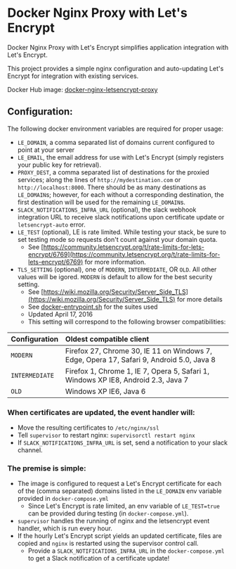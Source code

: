 # Docker Nginx Proxy with Let's Encrypt
Docker Nginx Proxy with Let's Encrypt simplifies application integration with Let's Encrypt.

This project provides a simple nginx configuration and auto-updating Let's Encrypt for integration with existing services. 

Docker Hub image: [docker-nginx-letsencrypt-proxy](https://hub.docker.com/r/annixa/docker-nginx-letsencrypt-proxy/)

## Configuration:
The following docker environment variables are required for proper usage:
- `LE_DOMAIN`, a comma separated list of domains current configured to point at your server
- `LE_EMAIL`, the email address for use with Let's Encrypt (simply registers your public key for retrieval).
- `PROXY_DEST`, a comma separated list of destinations for the proxied services; along the lines of `http://mydestination.com` or `http://localhost:8000`. There should be as many destinations as `LE_DOMAIN`s; however, for each without a corresponding destination, the first destination will be used for the remaining `LE_DOMAIN`s.
- `SLACK_NOTIFICATIONS_INFRA_URL` (optional), the slack webhook integration URL to receive slack notifications upon certificate update or `letsencrypt-auto` error.
- `LE_TEST` (optional), LE is rate limited. While testing your stack, be sure to set testing mode so requests don't count against your domain quota.
  - See [https://community.letsencrypt.org/t/rate-limits-for-lets-encrypt/6769](https://community.letsencrypt.org/t/rate-limits-for-lets-encrypt/6769) for more information.
- `TLS_SETTING` (optional), one of `MODERN`, `INTERMEDIATE`, OR `OLD`. All other values will be igored. `MODERN` is default to allow for the best security setting.
  - See [https://wiki.mozilla.org/Security/Server_Side_TLS](https://wiki.mozilla.org/Security/Server_Side_TLS) for more details
  - See [docker-entrypoint.sh](https://github.com/Annixa/docker-nginx-letsencrypt-proxy/blob/master/docker-entrypoint.sh) for the suites used
  - Updated April 17, 2016
  - This setting will correspond to the following browser compatibilities:
  
| Configuration | Oldest compatible client | 
| ------------- |:------------------------|
| `MODERN` | Firefox 27, Chrome 30, IE 11 on Windows 7, Edge, Opera 17, Safari 9, Android 5.0, Java 8 |
| `INTERMEDIATE` |	Firefox 1, Chrome 1, IE 7, Opera 5, Safari 1, Windows XP IE8, Android 2.3, Java 7 |
| `OLD` |	Windows XP IE6, Java 6 | 

### When certificates are updated, the event handler will:
- Move the resulting certificates to `/etc/nginx/ssl`
- Tell `supervisor` to restart nginx: `supervisorctl restart nginx`
- If `SLACK_NOTIFICATIONS_INFRA_URL` is set, send a notification to your slack channel.


### The premise is simple:
- The image is configured to request a Let's Encrypt certificate for each of the (comma separated) domains listed in the `LE_DOMAIN` env variable provided in `docker-compose.yml`
  - Since Let's Encrypt is rate limited, an env variable of `LE_TEST=true` can be provided during testing (in `docker-compose.yml`).
- `supervisor` handles the running of nginx and the letsencrypt event handler, which is run every hour.
- If the hourly Let's Encrypt script yields an updated certificate, files are copied and `nginx` is restarted using the supervisor control call.
  - Provide a `SLACK_NOTIFICATIONS_INFRA_URL` in the `docker-compose.yml` to get a Slack notification of a certificate update!
